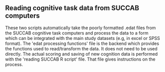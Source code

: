 ## Reading cognitive task data from SUCCAB computers 

These two scripts automatically take the poorly formatted .edat files from the SUCCAB cognitive task computers and process the data to a form which can be integrated with the main study datasets (e.g, in excel or SPSS format). The 'edat processing functions' file is the backend which provides the functions used to read/transform the data. It does not need to be used directly. The actual scoring and saving of new cognition data is performed with the 'reading SUCCAB R script' file. That file gives instructions on the process. 
